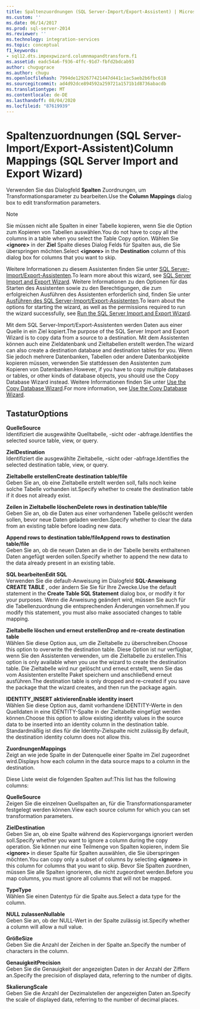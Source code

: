 ```yaml
---
title: Spaltenzuordnungen (SQL Server-Import/Export-Assistent) | Microsoft-Dokumentation
ms.custom: ''
ms.date: 06/14/2017
ms.prod: sql-server-2014
ms.reviewer: ''
ms.technology: integration-services
ms.topic: conceptual
f1_keywords:
- sql12.dts.impexpwizard.columnmapandtransform.f1
ms.assetid: eadc54a6-f936-4ffc-91d7-fbfd2bdcab93
author: chugugrace
ms.author: chugu
ms.openlocfilehash: 7994de1292677421447d441c1ac5aeb2b6fbc618
ms.sourcegitcommit: ad4d92dce894592a259721a1571b1d8736abacdb
ms.translationtype: MT
ms.contentlocale: de-DE
ms.lasthandoff: 08/04/2020
ms.locfileid: "87619939"
---
```

# <a name="column-mappings-sql-server-import-and-export-wizard"></a><span data-ttu-id="c86b9-102">Spaltenzuordnungen (SQL Server-Import/Export-Assistent)</span><span class="sxs-lookup"><span data-stu-id="c86b9-102">Column Mappings (SQL Server Import and Export Wizard)</span></span>
  <span data-ttu-id="c86b9-103">Verwenden Sie das Dialogfeld **Spalten** Zuordnungen, um Transformationsparameter zu bearbeiten.</span><span class="sxs-lookup"><span data-stu-id="c86b9-103">Use the **Column Mappings** dialog box to edit transformation parameters.</span></span>  
  
> [!NOTE]  
>  <span data-ttu-id="c86b9-104">Sie müssen nicht alle Spalten in einer Tabelle kopieren, wenn Sie die Option zum Kopieren von Tabellen auswählen.</span><span class="sxs-lookup"><span data-stu-id="c86b9-104">You do not have to copy all the columns in a table when you select the Table Copy option.</span></span> <span data-ttu-id="c86b9-105">Wählen Sie **\<ignore>** in der **Ziel** Spalte dieses Dialog Felds für Spalten aus, die Sie überspringen möchten.</span><span class="sxs-lookup"><span data-stu-id="c86b9-105">Select **\<ignore>** in the **Destination** column of this dialog box for columns that you want to skip.</span></span>  
  
 <span data-ttu-id="c86b9-106">Weitere Informationen zu diesem Assistenten finden Sie unter [SQL Server-Import/Export-Assistenten](import-and-export-data-with-the-sql-server-import-and-export-wizard.md).</span><span class="sxs-lookup"><span data-stu-id="c86b9-106">To learn more about this wizard, see [SQL Server Import and Export Wizard](import-and-export-data-with-the-sql-server-import-and-export-wizard.md).</span></span> <span data-ttu-id="c86b9-107">Weitere Informationen zu den Optionen für das Starten des Assistenten sowie zu den Berechtigungen, die zum erfolgreichen Ausführen des Assistenten erforderlich sind, finden Sie unter [Ausführen des SQL Server-Import/Export-Assistenten](start-the-sql-server-import-and-export-wizard.md).</span><span class="sxs-lookup"><span data-stu-id="c86b9-107">To learn about the options for starting the wizard, as well as the permissions required to run the wizard successfully, see [Run the SQL Server Import and Export Wizard](start-the-sql-server-import-and-export-wizard.md).</span></span>  
  
 <span data-ttu-id="c86b9-108">Mit dem SQL Server-Import/Export-Assistenten werden Daten aus einer Quelle in ein Ziel kopiert.</span><span class="sxs-lookup"><span data-stu-id="c86b9-108">The purpose of the SQL Server Import and Export Wizard is to copy data from a source to a destination.</span></span> <span data-ttu-id="c86b9-109">Mit dem Assistenten können auch eine Zieldatenbank und Zieltabellen erstellt werden.</span><span class="sxs-lookup"><span data-stu-id="c86b9-109">The wizard can also create a destination database and destination tables for you.</span></span> <span data-ttu-id="c86b9-110">Wenn Sie jedoch mehrere Datenbanken, Tabellen oder andere Datenbankobjekte kopieren müssen, verwenden Sie stattdessen den Assistenten zum Kopieren von Datenbanken.</span><span class="sxs-lookup"><span data-stu-id="c86b9-110">However, if you have to copy multiple databases or tables, or other kinds of database objects, you should use the Copy Database Wizard instead.</span></span> <span data-ttu-id="c86b9-111">Weitere Informationen finden Sie unter [Use the Copy Database Wizard](../../relational-databases/databases/use-the-copy-database-wizard.md).</span><span class="sxs-lookup"><span data-stu-id="c86b9-111">For more information, see [Use the Copy Database Wizard](../../relational-databases/databases/use-the-copy-database-wizard.md).</span></span>  
  
## <a name="options"></a><span data-ttu-id="c86b9-112">Tastatur</span><span class="sxs-lookup"><span data-stu-id="c86b9-112">Options</span></span>  
 <span data-ttu-id="c86b9-113">**Quelle**</span><span class="sxs-lookup"><span data-stu-id="c86b9-113">**Source**</span></span>  
 <span data-ttu-id="c86b9-114">Identifiziert die ausgewählte Quelltabelle, -sicht oder -abfrage.</span><span class="sxs-lookup"><span data-stu-id="c86b9-114">Identifies the selected source table, view, or query.</span></span>  
  
 <span data-ttu-id="c86b9-115">**Ziel**</span><span class="sxs-lookup"><span data-stu-id="c86b9-115">**Destination**</span></span>  
 <span data-ttu-id="c86b9-116">Identifiziert die ausgewählte Zieltabelle, -sicht oder -abfrage.</span><span class="sxs-lookup"><span data-stu-id="c86b9-116">Identifies the selected destination table, view, or query.</span></span>  
  
 <span data-ttu-id="c86b9-117">**Zieltabelle erstellen**</span><span class="sxs-lookup"><span data-stu-id="c86b9-117">**Create destination table/file**</span></span>  
 <span data-ttu-id="c86b9-118">Geben Sie an, ob eine Zieltabelle erstellt werden soll, falls noch keine solche Tabelle vorhanden ist.</span><span class="sxs-lookup"><span data-stu-id="c86b9-118">Specify whether to create the destination table if it does not already exist.</span></span>  
  
 <span data-ttu-id="c86b9-119">**Zeilen in Zieltabelle löschen**</span><span class="sxs-lookup"><span data-stu-id="c86b9-119">**Delete rows in destination table/file**</span></span>  
 <span data-ttu-id="c86b9-120">Geben Sie an, ob die Daten aus einer vorhandenen Tabelle gelöscht werden sollen, bevor neue Daten geladen werden.</span><span class="sxs-lookup"><span data-stu-id="c86b9-120">Specify whether to clear the data from an existing table before loading new data.</span></span>  
  
 <span data-ttu-id="c86b9-121">**Append rows to destination table/file**</span><span class="sxs-lookup"><span data-stu-id="c86b9-121">**Append rows to destination table/file**</span></span>  
 <span data-ttu-id="c86b9-122">Geben Sie an, ob die neuen Daten an die in der Tabelle bereits enthaltenen Daten angefügt werden sollen.</span><span class="sxs-lookup"><span data-stu-id="c86b9-122">Specify whether to append the new data to the data already present in an existing table.</span></span>  
  
 <span data-ttu-id="c86b9-123">**SQL bearbeiten**</span><span class="sxs-lookup"><span data-stu-id="c86b9-123">**Edit SQL**</span></span>  
 <span data-ttu-id="c86b9-124">Verwenden Sie die default-Anweisung im Dialogfeld **SQL-Anweisung CREATE TABLE** , oder ändern Sie Sie für Ihre Zwecke.</span><span class="sxs-lookup"><span data-stu-id="c86b9-124">Use the default statement in the **Create Table SQL Statement** dialog box, or modify it for your purposes.</span></span> <span data-ttu-id="c86b9-125">Wenn die Anweisung geändert wird, müssen Sie auch für die Tabellenzuordnung die entsprechenden Änderungen vornehmen.</span><span class="sxs-lookup"><span data-stu-id="c86b9-125">If you modify this statement, you must also make associated changes to table mapping.</span></span>  
  
 <span data-ttu-id="c86b9-126">**Zieltabelle löschen und erneut erstellen**</span><span class="sxs-lookup"><span data-stu-id="c86b9-126">**Drop and re-create destination table**</span></span>  
 <span data-ttu-id="c86b9-127">Wählen Sie diese Option aus, um die Zieltabelle zu überschreiben.</span><span class="sxs-lookup"><span data-stu-id="c86b9-127">Choose this option to overwrite the destination table.</span></span> <span data-ttu-id="c86b9-128">Diese Option ist nur verfügbar, wenn Sie den Assistenten verwenden, um die Zieltabelle zu erstellen.</span><span class="sxs-lookup"><span data-stu-id="c86b9-128">This option is only available when you use the wizard to create the destination table.</span></span> <span data-ttu-id="c86b9-129">Die Zieltabelle wird nur gelöscht und erneut erstellt, wenn Sie das vom Assistenten erstellte Paket speichern und anschließend erneut ausführen.</span><span class="sxs-lookup"><span data-stu-id="c86b9-129">The destination table is only dropped and re-created if you save the package that the wizard creates, and then run the package again.</span></span>  
  
 <span data-ttu-id="c86b9-130">**IDENTITY_INSERT aktivieren**</span><span class="sxs-lookup"><span data-stu-id="c86b9-130">**Enable identity insert**</span></span>  
 <span data-ttu-id="c86b9-131">Wählen Sie diese Option aus, damit vorhandene IDENTITY-Werte in den Quelldaten in eine IDENTITY-Spalte in der Zieltabelle eingefügt werden können.</span><span class="sxs-lookup"><span data-stu-id="c86b9-131">Choose this option to allow existing identity values in the source data to be inserted into an identity column in the destination table.</span></span> <span data-ttu-id="c86b9-132">Standardmäßig ist dies für die Identity-Zielspalte nicht zulässig.</span><span class="sxs-lookup"><span data-stu-id="c86b9-132">By default, the destination identity column does not allow this.</span></span>  
  
 <span data-ttu-id="c86b9-133">**Zuordnungen**</span><span class="sxs-lookup"><span data-stu-id="c86b9-133">**Mappings**</span></span>  
 <span data-ttu-id="c86b9-134">Zeigt an wie jede Spalte in der Datenquelle einer Spalte im Ziel zugeordnet wird.</span><span class="sxs-lookup"><span data-stu-id="c86b9-134">Displays how each column in the data source maps to a column in the destination.</span></span>  
  
 <span data-ttu-id="c86b9-135">Diese Liste weist die folgenden Spalten auf:</span><span class="sxs-lookup"><span data-stu-id="c86b9-135">This list has the following columns:</span></span>  
  
 <span data-ttu-id="c86b9-136">**Quelle**</span><span class="sxs-lookup"><span data-stu-id="c86b9-136">**Source**</span></span>  
 <span data-ttu-id="c86b9-137">Zeigen Sie die einzelnen Quellspalten an, für die Transformationsparameter festgelegt werden können.</span><span class="sxs-lookup"><span data-stu-id="c86b9-137">View each source column for which you can set transformation parameters.</span></span>  
  
 <span data-ttu-id="c86b9-138">**Ziel**</span><span class="sxs-lookup"><span data-stu-id="c86b9-138">**Destination**</span></span>  
 <span data-ttu-id="c86b9-139">Geben Sie an, ob eine Spalte während des Kopiervorgangs ignoriert werden soll.</span><span class="sxs-lookup"><span data-stu-id="c86b9-139">Specify whether you want to ignore a column during the copy operation.</span></span> <span data-ttu-id="c86b9-140">Sie können nur eine Teilmenge von Spalten kopieren, indem Sie **\<ignore>** in dieser Spalte für Spalten auswählen, die Sie überspringen möchten.</span><span class="sxs-lookup"><span data-stu-id="c86b9-140">You can copy only a subset of columns by selecting **\<ignore>** in this column for columns that you want to skip.</span></span> <span data-ttu-id="c86b9-141">Bevor Sie Spalten zuordnen, müssen Sie alle Spalten ignorieren, die nicht zugeordnet werden.</span><span class="sxs-lookup"><span data-stu-id="c86b9-141">Before you map columns, you must ignore all columns that will not be mapped.</span></span>  
  
 <span data-ttu-id="c86b9-142">**Type**</span><span class="sxs-lookup"><span data-stu-id="c86b9-142">**Type**</span></span>  
 <span data-ttu-id="c86b9-143">Wählen Sie einen Datentyp für die Spalte aus.</span><span class="sxs-lookup"><span data-stu-id="c86b9-143">Select a data type for the column.</span></span>  
  
 <span data-ttu-id="c86b9-144">**NULL zulassen**</span><span class="sxs-lookup"><span data-stu-id="c86b9-144">**Nullable**</span></span>  
 <span data-ttu-id="c86b9-145">Geben Sie an, ob der NULL-Wert in der Spalte zulässig ist.</span><span class="sxs-lookup"><span data-stu-id="c86b9-145">Specify whether a column will allow a null value.</span></span>  
  
 <span data-ttu-id="c86b9-146">**Größe**</span><span class="sxs-lookup"><span data-stu-id="c86b9-146">**Size**</span></span>  
 <span data-ttu-id="c86b9-147">Geben Sie die Anzahl der Zeichen in der Spalte an.</span><span class="sxs-lookup"><span data-stu-id="c86b9-147">Specify the number of characters in the column.</span></span>  
  
 <span data-ttu-id="c86b9-148">**Genauigkeit**</span><span class="sxs-lookup"><span data-stu-id="c86b9-148">**Precision**</span></span>  
 <span data-ttu-id="c86b9-149">Geben Sie die Genauigkeit der angezeigten Daten in der Anzahl der Ziffern an.</span><span class="sxs-lookup"><span data-stu-id="c86b9-149">Specify the precision of displayed data, referring to the number of digits.</span></span>  
  
 <span data-ttu-id="c86b9-150">**Skalierung**</span><span class="sxs-lookup"><span data-stu-id="c86b9-150">**Scale**</span></span>  
 <span data-ttu-id="c86b9-151">Geben Sie die Anzahl der Dezimalstellen der angezeigten Daten an.</span><span class="sxs-lookup"><span data-stu-id="c86b9-151">Specify the scale of displayed data, referring to the number of decimal places.</span></span>  
  
  
